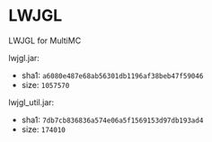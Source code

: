 # LWJGL
LWJGL for MultiMC

lwjgl.jar:
  - sha1: `a6080e487e68ab56301db1196af38beb47f59046`
  - size: `1057570`
  
lwjgl_util.jar:
  - sha1: `7db7cb836836a574e06a5f1569153d97db193ad4`
  - size: `174010`
